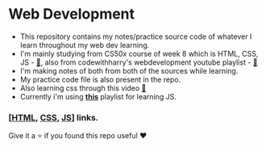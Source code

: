 # Web Development 

- This repository contains my notes/practice source code of whatever I learn throughout my web dev learning.
- I'm mainly studying from CS50x course of week 8 which is HTML, CSS, JS - [🔗](https://cs50.harvard.edu/x/2023/weeks/8/), also from codewithharry's webdevelopment youtube playlist - [🔗](https://www.youtube.com/playlist?list=PLu0W_9lII9agiCUZYRsvtGTXdxkzPyItg)
- I'm making notes of both from both of the sources while learning. 
- My practice code file is also present in the repo.
- Also learning css through this video [🔗](https://youtu.be/Edsxf_NBFrw)
- Currently i'm using [**this**](https://www.youtube.com/playlist?list=PLu0W_9lII9ahR1blWXxgSlL4y9iQBnLpR) playlist for learning JS.

### [[HTML](./HTML/), [CSS](./CSS/), [JS](./JS/)] links.

Give it a ⭐ if you found this repo useful ❤️